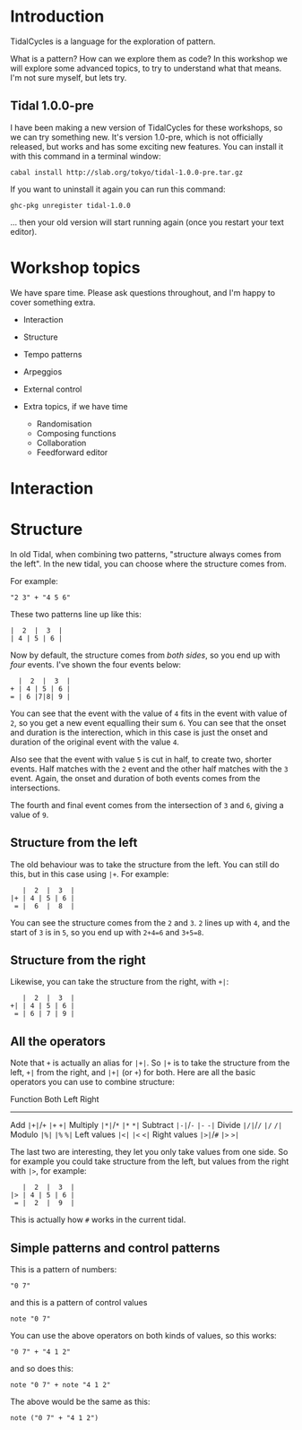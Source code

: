 
# Introduction

TidalCycles is a language for the exploration of pattern.

What is a pattern? How can we explore them as code? In this workshop
we will explore some advanced topics, to try to understand what that
means. I'm not sure myself, but lets try.

## Tidal 1.0.0-pre

I have been making a new version of TidalCycles for these workshops,
so we can try something new. It's version 1.0-pre, which is not
officially released, but works and has some exciting new features. You
can install it with this command in a terminal window:

```
cabal install http://slab.org/tokyo/tidal-1.0.0-pre.tar.gz
```


If you want to uninstall it again you can run this command:

```
ghc-pkg unregister tidal-1.0.0
```

... then your old version will start running again (once you restart your text editor).

# Workshop topics

We have spare time. Please ask questions throughout, and I'm happy to cover something extra.

* Interaction
* Structure
* Tempo patterns
* Arpeggios
* External control

* Extra topics, if we have time
  * Randomisation
  * Composing functions
  * Collaboration
  * Feedforward editor

# Interaction

# Structure

In old Tidal, when combining two patterns, "structure always comes
from the left". In the new tidal, you can choose where the structure comes from.

For example:
```
"2 3" + "4 5 6"
```

These two patterns line up like this:

```
|  2  |  3  |
| 4 | 5 | 6 |
```

Now by default, the structure comes from _both sides_, so you end up with _four_
events. I've shown the four events below:

```
  |  2  |  3  |
+ | 4 | 5 | 6 |
= | 6 |7|8| 9 |
```

You can see that the event with the value of `4` fits in the event
with value of `2`, so you get a new event equalling their sum `6`. You
can see that the onset and duration is the interection, which in this
case is just the onset and duration of the original event with the
value `4`.

Also see that the event with value `5` is cut in half, to create two,
shorter events. Half matches with the `2` event and the other half
matches with the `3` event. Again, the onset and duration of both
events comes from the intersections.

The fourth and final event comes from the intersection of `3` and `6`,
giving a value of `9`.

## Structure from the left

The old behaviour was to take the structure from the left. You can
still do this, but in this case using `|+`. For example:

```
   |  2  |  3  |
|+ | 4 | 5 | 6 |
 = |  6  |  8  |
```

You can see the structure comes from the `2` and `3`. `2` lines up
with `4`, and the start of `3` is in `5`, so you end up with `2+4=6`
and `3+5=8`.

## Structure from the right

Likewise, you can take the structure from the right, with `+|`:

```
   |  2  |  3  |
+| | 4 | 5 | 6 |
 = | 6 | 7 | 9 |
```

## All the operators

Note that `+` is actually an alias for `|+|`. So `|+` is to take the
structure from the left, `+|` from the right, and `|+|` (or `+`) for
both. Here are all the basic operators you can use to combine
structure:

Function     Both      Left  Right 
--------     --------- ----- ------
Add          `|+|`/`+` `|+`  `+|`
Multiply     `|*|`/`*` `|*`  `*|`
Subtract     `|-|`/`-` `|-`  `-|`
Divide       `|/|`/`/` `|/`  `/|`
Modulo       `|%|`     `|%`  `%|`
Left values  `|<|`     `|<`  `<|`
Right values `|>|`/`#` `|>`  `>|`

The last two are interesting, they let you only take values from one
side. So for example you could take structure from the left, but
values from the right with `|>`, for example:

```
   |  2  |  3  |
|> | 4 | 5 | 6 |
 = |  2  |  9  |
```

This is actually how `#` works in the current tidal.

## Simple patterns and control patterns

This is a pattern of numbers:

```
"0 7"
```

and this is a pattern of control values

```
note "0 7"
```

You can use the above operators on both kinds of values, so this works:

```
"0 7" + "4 1 2"
```

and so does this:

```
note "0 7" + note "4 1 2"
```

The above would be the same as this:
```
note ("0 7" + "4 1 2")
```
